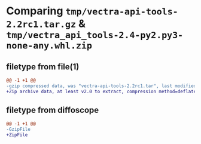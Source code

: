 # Comparing `tmp/vectra-api-tools-2.2rc1.tar.gz` & `tmp/vectra_api_tools-2.4-py2.py3-none-any.whl.zip`

## filetype from file(1)

```diff
@@ -1 +1 @@
-gzip compressed data, was "vectra-api-tools-2.2rc1.tar", last modified: Wed Jan 25 22:34:09 2023, max compression
+Zip archive data, at least v2.0 to extract, compression method=deflate
```

## filetype from diffoscope

```diff
@@ -1 +1 @@
-GzipFile
+ZipFile
```

